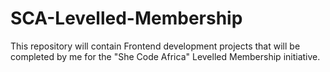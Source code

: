 # SCA-Levelled-Membership
This repository will contain Frontend development projects that will be completed by me for the "She Code Africa" Levelled Membership initiative.

